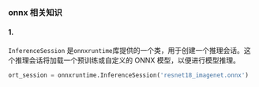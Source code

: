 ### onnx 相关知识

#### 1.

`InferenceSession` 是`onnxruntime`库提供的一个类，用于创建一个推理会话。这个推理会话将加载一个预训练或自定义的 ONNX 模型，以便进行模型推理。

```python
ort_session = onnxruntime.InferenceSession('resnet18_imagenet.onnx')
```

